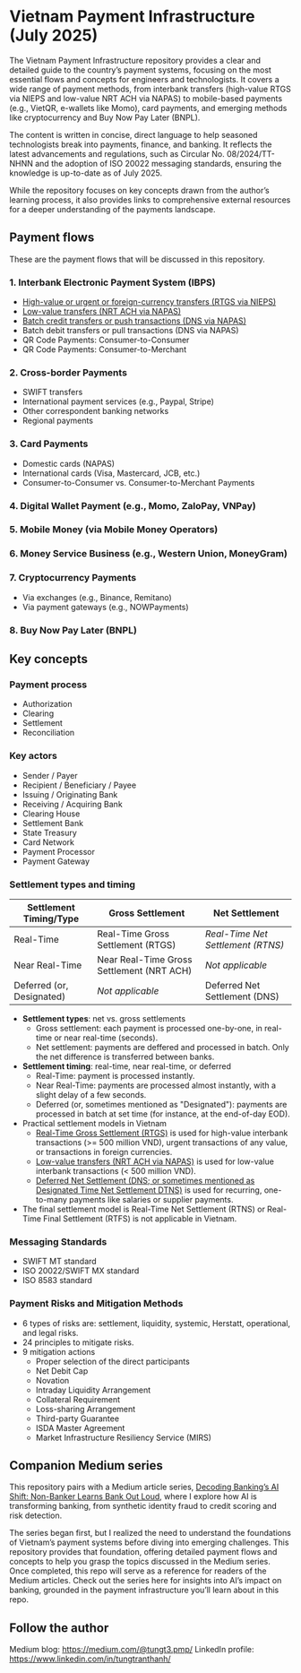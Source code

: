 # Vietnam Payment Infrastructure (July 2025)
The Vietnam Payment Infrastructure repository provides a clear and detailed guide to the country’s payment systems, focusing on the most essential flows and concepts for engineers and technologists. It covers a wide range of payment methods, from interbank transfers (high-value RTGS via NIEPS and low-value NRT ACH via NAPAS) to mobile-based payments (e.g., VietQR, e-wallets like Momo), card payments, and emerging methods like cryptocurrency and Buy Now Pay Later (BNPL).

The content is written in concise, direct language to help seasoned technologists break into payments, finance, and banking. It reflects the latest advancements and regulations, such as Circular No. 08/2024/TT-NHNN and the adoption of ISO 20022 messaging standards, ensuring the knowledge is up-to-date as of July 2025.

While the repository focuses on key concepts drawn from the author’s learning process, it also provides links to comprehensive external resources for a deeper understanding of the payments landscape.

## Payment flows
These are the payment flows that will be discussed in this repository.

### 1. Interbank Electronic Payment System (IBPS)
- [High-value or urgent or foreign-currency transfers (RTGS via NIEPS)](docs/Domestic%20High-Value%20Interbank%20Credit%20Transfers%20(RTGS).markdown)
- [Low-value transfers (NRT ACH via NAPAS)](docs/Domestic%20Low-Value%20Interbank%20Credit%20Transfers%20(Near%20Real-Time%20ACH).markdown)
- [Batch credit transfers or push transactions (DNS via NAPAS)](docs/Domestic%20Batch%20Interbank%20Credit%20Transfers%20(DNS).markdown)
- Batch debit transfers or pull transactions (DNS via NAPAS)
- QR Code Payments: Consumer-to-Consumer
- QR Code Payments: Consumer-to-Merchant

### 2. Cross-border Payments
- SWIFT transfers
- International payment services (e.g., Paypal, Stripe)
- Other correspondent banking networks
- Regional payments

### 3. Card Payments
- Domestic cards (NAPAS)
- International cards (Visa, Mastercard, JCB, etc.)
- Consumer-to-Consumer vs. Consumer-to-Merchant Payments

### 4. Digital Wallet Payment (e.g., Momo, ZaloPay, VNPay)

### 5. Mobile Money (via Mobile Money Operators)

### 6. Money Service Business (e.g., Western Union, MoneyGram)

### 7. Cryptocurrency Payments
- Via exchanges (e.g., Binance, Remitano)
- Via payment gateways (e.g., NOWPayments)

### 8. Buy Now Pay Later (BNPL)

## Key concepts

### Payment process
- Authorization
- Clearing
- Settlement
- Reconciliation

### Key actors
- Sender / Payer
- Recipient / Beneficiary / Payee
- Issuing / Originating Bank
- Receiving / Acquiring Bank
- Clearing House
- Settlement Bank
- State Treasury
- Card Network
- Payment Processor
- Payment Gateway

### Settlement types and timing

| Settlement Timing/Type | Gross Settlement | Net Settlement |
|------------------------|------------------|----------------|
| Real-Time | Real-Time Gross Settlement (RTGS) | *Real-Time Net Settlement (RTNS)* |
| Near Real-Time | Near Real-Time Gross Settlement (NRT ACH) | *Not applicable* |
| Deferred (or, Designated) | *Not applicable* | Deferred Net Settlement (DNS) |

- **Settlement types**: net vs. gross settlements
  - Gross settlement: each payment is processed one-by-one, in real-time or near real-time (seconds).
  - Net settlement: payments are deffered and processed in batch. Only the net difference is transferred between banks.
- **Settlement timing**: real-time, near real-time, or deferred
  - Real-Time: payment is processed instantly.
  - Near Real-Time: payments are processed almost instantly, with a slight delay of a few seconds.
  - Deferred (or, sometimes mentioned as "Designated"): payments are processed in batch at set time (for instance, at the end-of-day EOD).
- Practical settlement models in Vietnam
  - [Real-Time Gross Settlement (RTGS)](docs/Domestic%20High-Value%20Interbank%20Credit%20Transfers%20(RTGS).markdown) is used for high-value interbank transactions (>= 500 million VND), urgent transactions of any value, or transactions in foreign currencies.
  - [Low-value transfers (NRT ACH via NAPAS)](docs/Domestic%20Low-Value%20Interbank%20Credit%20Transfer%20(Near%20Real-Time%20ACH).markdown) is used for low-value interbank transactions (< 500 million VND).
  - [Deferred Net Settlement (DNS; or sometimes mentioned as Designated Time Net Settlement DTNS)](docs/Domestic%20Batch%20Interbank%20Credit%20Transfers%20(DNS).markdown) is used for recurring, one-to-many payments like salaries or supplier payments.
- The final settlement model is Real-Time Net Settlement (RTNS) or Real-Time Final Settlement (RTFS) is not applicable in Vietnam.

### Messaging Standards
- SWIFT MT standard
- ISO 20022/SWIFT MX standard
- ISO 8583 standard

### Payment Risks and Mitigation Methods
- 6 types of risks are: settlement, liquidity, systemic, Herstatt, operational, and legal risks.
- 24 principles to mitigate risks.
- 9 mitigation actions
  - Proper selection of the direct participants
  - Net Debit Cap
  - Novation
  - Intraday Liquidity Arrangement
  - Collateral Requirement
  - Loss-sharing Arrangement
  - Third-party Guarantee
  - ISDA Master Agreement
  - Market Infrastructure Resiliency Service (MIRS)

## Companion Medium series
This repository pairs with a Medium article series, [Decoding Banking’s AI Shift: Non-Banker Learns Bank Out Loud](https://medium.com/@tungt3.pmp/decoding-bankings-ai-shift-non-banker-learns-bank-out-loud-2a88faadfb1d), where I explore how AI is transforming banking, from synthetic identity fraud to credit scoring and risk detection.

The series began first, but I realized the need to understand the foundations of Vietnam’s payment systems before diving into emerging challenges. This repository provides that foundation, offering detailed payment flows and concepts to help you grasp the topics discussed in the Medium series. Once completed, this repo will serve as a reference for readers of the Medium articles. Check out the series here for insights into AI’s impact on banking, grounded in the payment infrastructure you’ll learn about in this repo.

## Follow the author
Medium blog: https://medium.com/@tungt3.pmp/
LinkedIn profile: https://www.linkedin.com/in/tungtranthanh/
